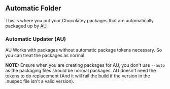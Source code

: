 ## Automatic Folder ##

This is where you put your Chocolatey packages that are automatically packaged up by [AU](https://chocolatey.org/packages/au).

### Automatic Updater (AU) ##

AU Works with packages without automatic package tokens necessary. So you can treat the packages as normal.

**NOTE:** Ensure when you are creating packages for AU, you don't use `--auto` as the packaging files should be normal packages.
AU doesn't need the tokens to do replacement (And it will fail the build if the version in the .nuspec file isn't a valid version).
